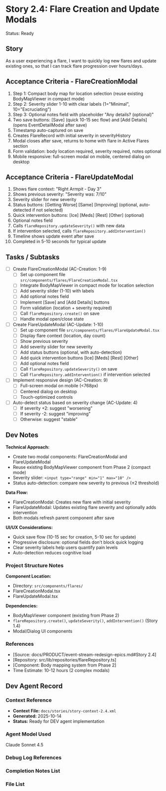 # Story 2.4: Flare Creation and Update Modals

Status: Ready

## Story

As a user experiencing a flare,
I want to quickly log new flares and update existing ones,
so that I can track flare progression over hours/days.

## Acceptance Criteria - FlareCreationModal

1. Step 1: Compact body map for location selection (reuse existing BodyMapViewer in compact mode)
2. Step 2: Severity slider 1-10 with clear labels (1="Minimal", 10="Excruciating")
3. Step 3: Optional notes field with placeholder "Any details? (optional)"
4. Two save buttons: [Save] (quick 10-15 sec flow) and [Add Details] (opens EventDetailModal after save)
5. Timestamp auto-captured on save
6. Creates FlareRecord with initial severity in severityHistory
7. Modal closes after save, returns to home with flare in Active Flares section
8. Form validation: body location required, severity required, notes optional
9. Mobile responsive: full-screen modal on mobile, centered dialog on desktop

## Acceptance Criteria - FlareUpdateModal

1. Shows flare context: "Right Armpit - Day 3"
2. Shows previous severity: "Severity was: 7/10"
3. Severity slider for new severity
4. Status buttons: [Getting Worse] [Same] [Improving] (optional, auto-detected if not selected)
5. Quick intervention buttons: [Ice] [Meds] [Rest] [Other] (optional)
6. Optional notes field
7. Calls `flareRepository.updateSeverity()` with new data
8. If intervention selected, calls `flareRepository.addIntervention()`
9. Timeline shows update event after save
10. Completed in 5-10 seconds for typical update

## Tasks / Subtasks

- [ ] Create FlareCreationModal (AC-Creation: 1-9)
  - [ ] Set up component file `src/components/flares/FlareCreationModal.tsx`
  - [ ] Integrate BodyMapViewer in compact mode for location selection
  - [ ] Add severity slider (1-10) with labels
  - [ ] Add optional notes field
  - [ ] Implement [Save] and [Add Details] buttons
  - [ ] Form validation (location + severity required)
  - [ ] Call `flareRepository.create()` on save
  - [ ] Handle modal open/close state

- [ ] Create FlareUpdateModal (AC-Update: 1-10)
  - [ ] Set up component file `src/components/flares/FlareUpdateModal.tsx`
  - [ ] Display flare context (location, day count)
  - [ ] Show previous severity
  - [ ] Add severity slider for new severity
  - [ ] Add status buttons (optional, with auto-detection)
  - [ ] Add quick intervention buttons [Ice] [Meds] [Rest] [Other]
  - [ ] Add optional notes field
  - [ ] Call `flareRepository.updateSeverity()` on save
  - [ ] Call `flareRepository.addIntervention()` if intervention selected

- [ ] Implement responsive design (AC-Creation: 9)
  - [ ] Full-screen modal on mobile (<768px)
  - [ ] Centered dialog on desktop
  - [ ] Touch-optimized controls

- [ ] Auto-detect status based on severity change (AC-Update: 4)
  - [ ] If severity +2: suggest "worsening"
  - [ ] If severity -2: suggest "improving"
  - [ ] Otherwise: suggest "stable"

## Dev Notes

**Technical Approach:**
- Create two modal components: FlareCreationModal and FlareUpdateModal
- Reuse existing BodyMapViewer component from Phase 2 (compact mode)
- Severity slider: `<input type="range" min="1" max="10" />`
- Status auto-detection: compare new severity to previous (±2 threshold)

**Data Flow:**
- FlareCreationModal: Creates new flare with initial severity
- FlareUpdateModal: Updates existing flare severity and optionally adds intervention
- Both modals refresh parent component after save

**UI/UX Considerations:**
- Quick save flow (10-15 sec for creation, 5-10 sec for update)
- Progressive disclosure: optional fields don't block quick logging
- Clear severity labels help users quantify pain levels
- Auto-detection reduces cognitive load

### Project Structure Notes

**Component Location:**
- Directory: `src/components/flares/`
- FlareCreationModal.tsx
- FlareUpdateModal.tsx

**Dependencies:**
- BodyMapViewer component (existing from Phase 2)
- `flareRepository.create()`, `updateSeverity()`, `addIntervention()` (Story 1.4)
- Modal/Dialog UI components

### References

- [Source: docs/PRODUCT/event-stream-redesign-epics.md#Story 2.4]
- [Repository: src/lib/repositories/flareRepository.ts]
- [Component: Body mapping system from Phase 2]
- Time Estimate: 10-12 hours (2 complex modals)

## Dev Agent Record

### Context Reference

- **Context File:** `docs/stories/story-context-2.4.xml`
- **Generated:** 2025-10-14
- **Status:** Ready for DEV agent implementation

### Agent Model Used

Claude Sonnet 4.5

### Debug Log References

### Completion Notes List

### File List
